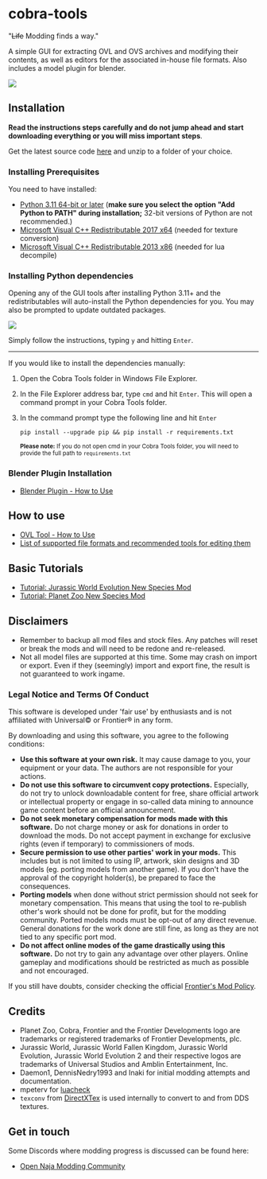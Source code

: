 # cobra-tools
"~~Life~~ Modding finds a way."

A simple GUI for extracting OVL and OVS archives and modifying their contents, as well as editors for the associated in-house file formats. Also includes a model plugin for blender.

<img src="https://i.imgur.com/lI0bMaY.png">

## Installation

**Read the instructions steps carefully and do not jump ahead and start downloading everything or you will miss important steps**.

Get the latest source code [here](https://github.com/OpenNaja/cobra-tools/archive/master.zip) and unzip to a folder of your choice. 

### Installing Prerequisites

You need to have installed:
- [Python 3.11 64-bit or later](https://www.python.org/downloads/windows/) (**make sure you select the option "Add Python to PATH" during installation;** 32-bit versions of Python are not recommended.)
- [Microsoft Visual C++ Redistributable 2017 x64](https://aka.ms/vs/15/release/vc_redist.x64.exe) (needed for texture conversion)
- [Microsoft Visual C++ Redistributable 2013 x86](https://aka.ms/highdpimfc2013x86enu) (needed for lua decompile)


### Installing Python dependencies

Opening any of the GUI tools after installing Python 3.11+ and the redistributables will auto-install the Python dependencies for you. You may also be prompted to update outdated packages.

<img src="https://i.imgur.com/QWSq4vA.png">

Simply follow the instructions, typing `y` and hitting `Enter`.

---

If you would like to install the dependencies manually:

1. Open the Cobra Tools folder in Windows File Explorer.
2. In the File Explorer address bar, type `cmd` and hit `Enter`. This will open a command prompt in your Cobra Tools folder.
3. In the command prompt type the following line and hit `Enter`

    ```
    pip install --upgrade pip && pip install -r requirements.txt
    ```
    <sup>**Please note:** If you do not open cmd in your Cobra Tools folder, you will need to provide the full path to `requirements.txt`</sup>

### Blender Plugin Installation
- [Blender Plugin - How to Use](https://github.com/OpenNaja/cobra-tools/wiki/Blender-Plugin---How-to-Use)


## How to use
- [OVL Tool - How to Use](https://github.com/OpenNaja/cobra-tools/wiki/OVL-Tool---How-to-Use)
- [List of supported file formats and recommended tools for editing them](https://github.com/OpenNaja/cobra-tools/wiki/Supported-Archive-Content-File-Formats)

## Basic Tutorials
- [Tutorial: Jurassic World Evolution New Species Mod](https://www.youtube.com/watch?v=8qMIBo-7n1A)
- [Tutorial: Planet Zoo New Species Mod](https://www.youtube.com/watch?v=cBauGq4Y1ao)


## Disclaimers
- Remember to backup all mod files and stock files. Any patches will reset or break the mods and will need to be redone and re-released. 
- Not all model files are supported at this time. Some may crash on import or export. Even if they (seemingly) import and export fine, the result is not guaranteed to work ingame.


### Legal Notice and Terms Of Conduct
This software is developed under 'fair use' by enthusiasts and is not affiliated with Universal© or Frontier® in any form.

By downloading and using this software, you agree to the following conditions:
- **Use this software at your own risk.** It may cause damage to you, your equipment or your data. The authors are not responsible for your actions.
- **Do not use this software to circumvent copy protections.** Especially, do not try to unlock downloadable content for free, share official artwork or intellectual property or engage in so-called data mining to announce game content before an official announcement.
- **Do not seek monetary compensation for mods made with this software.** Do not charge money or ask for donations in order to download the mods. Do not accept payment in exchange for exclusive rights (even if temporary) to commissioners of mods.
- **Secure permission to use other parties' work in your mods.** This includes but is not limited to using IP, artwork, skin designs and 3D models (eg. porting models from another game). If you don't have the approval of the copyright holder(s), be prepared to face the consequences.
- **Porting models** when done without strict permission should not seek for monetary compensation. This means that using the tool to re-publish other's work should not be done for profit, but for the modding community. Ported models mods must be opt-out of any direct revenue. General donations for the work done are still fine, as long as they are not tied to any specific port mod.
- **Do not affect online modes of the game drastically using this software.** Do not try to gain any advantage over other players. Online gameplay and modifications should be restricted as much as possible and not encouraged.

If you still have doubts, consider checking the official [Frontier's Mod Policy](https://workshop.frontierstore.net/mod-policy).

## Credits
- Planet Zoo, Cobra, Frontier and the Frontier Developments logo are trademarks or registered trademarks of Frontier Developments, plc.
- Jurassic World, Jurassic World Fallen Kingdom, Jurassic World Evolution, Jurassic World Evolution 2 and their respective logos are trademarks of Universal Studios and Amblin Entertainment, Inc.
- Daemon1, DennisNedry1993 and Inaki for initial modding attempts and documentation.
- mpeterv for [luacheck](https://github.com/mpeterv/luacheck)
- `texconv` from [DirectXTex](https://github.com/microsoft/DirectXTex) is used internally to convert to and from DDS textures.

## Get in touch
Some Discords where modding progress is discussed can be found here:

- [Open Naja Modding Community](https://discord.gg/Su4jXKk)
